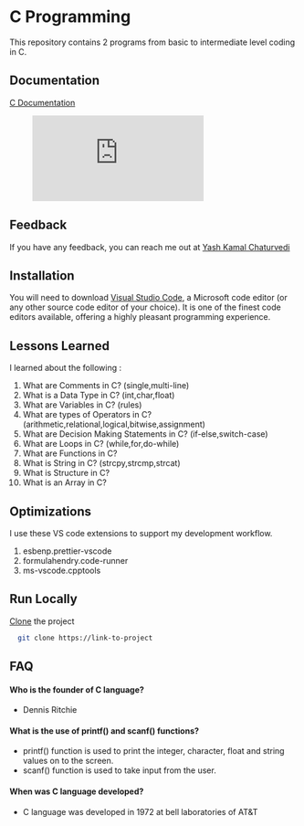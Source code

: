 # C Programming

This repository contains 2 programs from basic to intermediate level coding in C.

## Documentation

[C Documentation](https://devdocs.io/c/)

<!-- blank line -->
<figure class="video_container">
  <iframe src="https://www.youtube.com/embed/enMumwvLAug" frameborder="0" allowfullscreen="true"> </iframe>
</figure>
<!-- blank line -->

## Feedback

If you have any feedback, you can reach me out at [Yash Kamal Chaturvedi](https://twitter.com/yashkamalchatu1?lang=en)

## Installation

You will need to download [Visual Studio Code](https://code.visualstudio.com/docs), a Microsoft code editor (or any other source code editor of your choice). It is one of the finest code editors available, offering a highly pleasant programming experience.

## Lessons Learned

I learned about the following :

1. What are Comments in C? (single,multi-line)
2. What is a Data Type in C? (int,char,float)
3. What are Variables in C? (rules)
4. What are types of Operators in C? (arithmetic,relational,logical,bitwise,assignment)
5. What are Decision Making Statements in C? (if-else,switch-case)
6. What are Loops in C? (while,for,do-while)
7. What are Functions in C?
8. What is String in C? (strcpy,strcmp,strcat)
9. What is Structure in C?
10. What is an Array in C?

## Optimizations

I use these VS code extensions to support my development workflow.

1. esbenp.prettier-vscode
2. formulahendry.code-runner
3. ms-vscode.cpptools

## Run Locally

[Clone](https://youtu.be/CKcqniGu3tA) the project

```bash
  git clone https://link-to-project
```

## FAQ

#### Who is the founder of C language?
- Dennis Ritchie

#### What is the use of printf() and scanf() functions?
- printf() function is used to print the integer, character, float and string values on to the screen.
- scanf() function is used to take input from the user.

#### When was C language developed?
- C language was developed in 1972 at bell laboratories of AT&T
